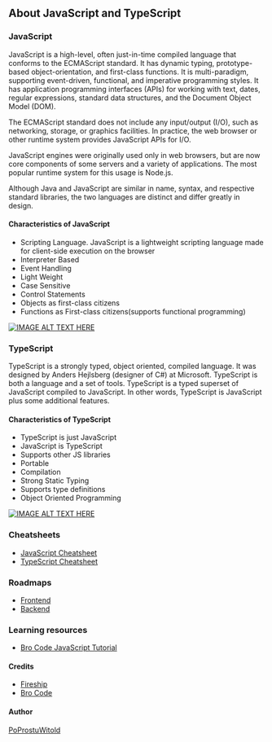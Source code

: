 ## About JavaScript and TypeScript

### JavaScript
JavaScript is a high-level, often just-in-time compiled language that conforms to the ECMAScript standard. It has dynamic typing, prototype-based object-orientation, and first-class functions. It is multi-paradigm, supporting event-driven, functional, and imperative programming styles. It has application programming interfaces (APIs) for working with text, dates, regular expressions, standard data structures, and the Document Object Model (DOM).

The ECMAScript standard does not include any input/output (I/O), such as networking, storage, or graphics facilities. In practice, the web browser or other runtime system provides JavaScript APIs for I/O.

JavaScript engines were originally used only in web browsers, but are now core components of some servers and a variety of applications. The most popular runtime system for this usage is Node.js.

Although Java and JavaScript are similar in name, syntax, and respective standard libraries, the two languages are distinct and differ greatly in design.

#### Characteristics of JavaScript
- Scripting Language. JavaScript is a lightweight scripting language made for client-side execution on the browser
- Interpreter Based
- Event Handling
- Light Weight
- Case Sensitive
- Control Statements
- Objects as first-class citizens
- Functions as First-class citizens(supports functional programming)

[![IMAGE ALT TEXT HERE](https://img.youtube.com/vi/DHjqpvDnNGE/0.jpg)](https://www.youtube.com/watch?v=DHjqpvDnNGE)

### TypeScript
TypeScript is a strongly typed, object oriented, compiled language. It was designed by Anders Hejlsberg (designer of C#) at Microsoft. TypeScript is both a language and a set of tools. TypeScript is a typed superset of JavaScript compiled to JavaScript. In other words, TypeScript is JavaScript plus some additional features.

#### Characteristics of TypeScript
- TypeScript is just JavaScript
- JavaScript is TypeScript
- Supports other JS libraries
- Portable
- Compilation
- Strong Static Typing
- Supports type definitions
- Object Oriented Programming

[![IMAGE ALT TEXT HERE](https://img.youtube.com/vi/zQnBQ4tB3ZA/0.jpg)](https://www.youtube.com/watch?v=zQnBQ4tB3ZA)


### Cheatsheets
- [JavaScript Cheatsheet](https://attachments.convertkitcdnn2.com/775726/5877dc9b-4886-40b3-a1f1-ecd474e2ca56/js-cheatsheet.pdf)
- [TypeScript Cheatsheet](https://www.typescriptlang.org/cheatsheets)

### Roadmaps
- [Frontend](https://attachments.convertkitcdnn2.com/775726/50ae954d-c3b1-4725-8715-9098be267010/Frontend-Roadmap.pdf)
- [Backend](https://attachments.convertkitcdnn2.com/775726/f37287a9-d680-4b96-a660-3fd2f3a9fb9c/Backend-Roadmap.pdf)

### Learning resources
- [Bro Code JavaScript Tutorial](https://www.youtube.com/watch?v=8dWL3wF_OMw)



#### Credits
- [Fireship](https://www.youtube.com/c/Fireship)
- [Bro Code](https://www.youtube.com/c/BroCodez)


#### Author
[PoProstuWitold](https://github.com/PoProstuWitold)